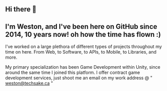## Hi there 👋
## I'm Weston, and I've been here on GitHub since 2014, 10 years now! oh how the time has flown :)

I've worked on a large plethora of different types of projects throughout my time on here.
From Web, to Software, to APIs, to Mobile, to Libraries, and more. 

My primary specialization has been Game Development within Unity, since around the same time I joined this platform.
I offer contract game development services, just shoot me an email on my work address @ " weston@techsake.ca "
 <!--
**turacept/turacept** is a ✨ _special_ ✨ repository because its `README.md` (this file) appears on your GitHub profile.

Here are some ideas to get you started:

--🔭 I’m currently working on ...
- 🌱 I’m currently learning ...
- 👯 I’m looking to collaborate on ...
- 🤔 I’m looking for help with ...
- 💬 Ask me about ...
- 📫 How to reach me: ...
- 😄 Pronouns: ...
- ⚡ Fun fact: ...
-->
